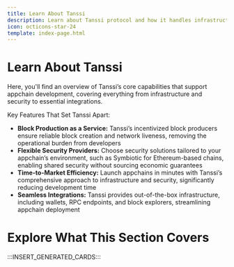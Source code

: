 ```yaml
---
title: Learn About Tanssi
description: Learn about Tanssi protocol and how it handles infrastructure complexities, making it easy for new appchains to be deployed in the Polkadot Web3 ecosystem.
icon: octicons-star-24
template: index-page.html
---
```


# Learn About Tanssi

Here, you'll find an overview of Tanssi’s core capabilities that support appchain development, covering everything from infrastructure and security to essential integrations.

Key Features That Set Tanssi Apart:

- **Block Production as a Service:** Tanssi’s incentivized block producers ensure reliable block creation and network liveness, removing the operational burden from developers
- **Flexible Security Providers:** Choose security solutions tailored to your appchain’s environment, such as Symbiotic for Ethereum-based chains, enabling shared security without sourcing economic guarantees
- **Time-to-Market Efficiency:** Launch appchains in minutes with Tanssi’s comprehensive approach to infrastructure and security, significantly reducing development time
- **Seamless Integrations:** Tanssi provides out-of-the-box infrastructure, including wallets, RPC endpoints, and block explorers, streamlining appchain deployment

# Explore What This Section Covers

:::INSERT_GENERATED_CARDS::: 